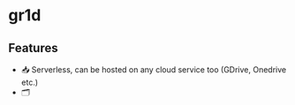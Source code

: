 # gr1d

## Features
- 📥 Serverless, can be hosted on any cloud service too (GDrive, Onedrive etc.)
- 🗂️ 